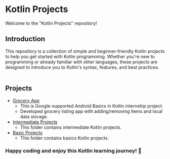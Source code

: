 # Kotlin Projects
Welcome to the "Kotlin Projects" repository!
## Introduction
This repository is a collection of simple and beginner-friendly Kotlin projects to help you get started with Kotlin programming. Whether you're new to programming or already familiar with other languages, these projects are designed to introduce you to Kotlin's syntax, features, and best practices.<br/><br/>
## Projects
- [Grocery App](https://github.com/Romik2710/Kotlin_Projects/tree/master/Grocery%20App)<br/>
  - This is Google-supported Android Basics in Kotlin internship project.
  - Developed grocery listing app with adding/removing items and local data storage.<br/>
- [Intermediate Projects](https://github.com/Romik2710/Kotlin_Projects/tree/master/Projects)<br/>
  - This folder contains intermediate Kotlin projects.
- [Basic Projects](https://github.com/Romik2710/Kotlin_Projects/tree/master/Test%20Projects)
  - This folder contains basics Kotlin projects.
 
### Happy coding and enjoy this Kotlin learning journey! 🚀


